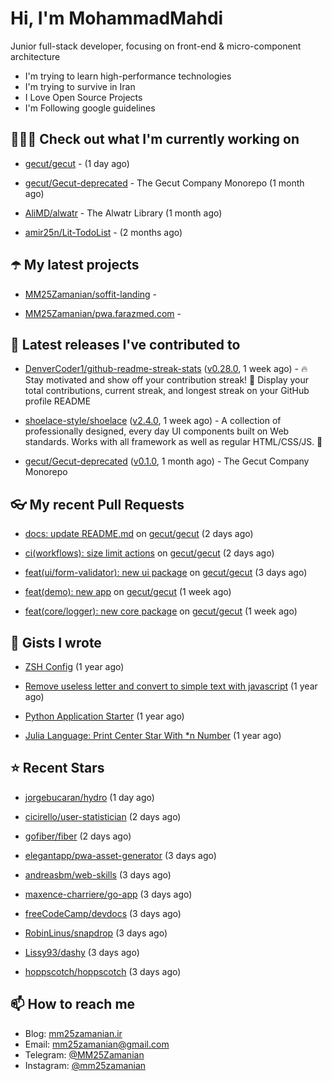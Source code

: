 # Hi, I'm MohammadMahdi

Junior full-stack developer, focusing on front-end & micro-component architecture

- I'm trying to learn high-performance technologies
- I'm trying to survive in Iran
- I Love Open Source Projects
- I'm Following google guidelines

## 👨🏻‍💻 Check out what I'm currently working on



- [gecut/gecut](https://github.com/gecut/gecut) -  (1 day ago)

- [gecut/Gecut-deprecated](https://github.com/gecut/Gecut-deprecated) - The Gecut Company Monorepo (1 month ago)

- [AliMD/alwatr](https://github.com/AliMD/alwatr) - The Alwatr Library (1 month ago)

- [amir25n/Lit-TodoList](https://github.com/amir25n/Lit-TodoList) -  (2 months ago)

## ☂️ My latest projects



- [MM25Zamanian/soffit-landing](https://github.com/MM25Zamanian/soffit-landing) - 

- [MM25Zamanian/pwa.farazmed.com](https://github.com/MM25Zamanian/pwa.farazmed.com) - 

## 🎉 Latest releases I've contributed to



- [DenverCoder1/github-readme-streak-stats](https://github.com/DenverCoder1/github-readme-streak-stats) ([v0.28.0](https://github.com/DenverCoder1/github-readme-streak-stats/releases/tag/v0.28.0), 1 week ago) - 🔥 Stay motivated and show off your contribution streak! 🌟 Display your total contributions, current streak, and longest streak on your GitHub profile README

- [shoelace-style/shoelace](https://github.com/shoelace-style/shoelace) ([v2.4.0](https://github.com/shoelace-style/shoelace/releases/tag/v2.4.0), 1 week ago) - A collection of professionally designed, every day UI components built on Web standards. Works with all framework as well as regular HTML/CSS/JS. 🥾

- [gecut/Gecut-deprecated](https://github.com/gecut/Gecut-deprecated) ([v0.1.0](https://github.com/gecut/Gecut-deprecated/releases/tag/v0.1.0), 1 month ago) - The Gecut Company Monorepo

## 👓 My recent Pull Requests



- [docs: update README.md](https://github.com/gecut/gecut/pull/46) on [gecut/gecut](https://github.com/gecut/gecut) (2 days ago)

- [ci(workflows): size limit actions](https://github.com/gecut/gecut/pull/45) on [gecut/gecut](https://github.com/gecut/gecut) (2 days ago)

- [feat(ui/form-validator): new ui package](https://github.com/gecut/gecut/pull/44) on [gecut/gecut](https://github.com/gecut/gecut) (3 days ago)

- [feat(demo): new app](https://github.com/gecut/gecut/pull/41) on [gecut/gecut](https://github.com/gecut/gecut) (1 week ago)

- [feat(core/logger): new core package](https://github.com/gecut/gecut/pull/40) on [gecut/gecut](https://github.com/gecut/gecut) (1 week ago)

## 📓 Gists I wrote



- [ZSH Config](https://gist.github.com/fc1960135cf54fd5fae966c637455ffe) (1 year ago)

- [Remove useless letter and convert to simple text with javascript](https://gist.github.com/2249ec3b4dfe1de7693d6412beeba5a0) (1 year ago)

- [Python Application Starter](https://gist.github.com/0d120f8dde7a95ad33bc1fa160975df6) (1 year ago)

- [Julia Language: Print Center Star With *n Number](https://gist.github.com/b04a84f77b7946162c81409eeae904ad) (1 year ago)

## ⭐ Recent Stars



- [jorgebucaran/hydro](https://github.com/jorgebucaran/hydro) (1 day ago)

- [cicirello/user-statistician](https://github.com/cicirello/user-statistician) (2 days ago)

- [gofiber/fiber](https://github.com/gofiber/fiber) (2 days ago)

- [elegantapp/pwa-asset-generator](https://github.com/elegantapp/pwa-asset-generator) (3 days ago)

- [andreasbm/web-skills](https://github.com/andreasbm/web-skills) (3 days ago)

- [maxence-charriere/go-app](https://github.com/maxence-charriere/go-app) (3 days ago)

- [freeCodeCamp/devdocs](https://github.com/freeCodeCamp/devdocs) (3 days ago)

- [RobinLinus/snapdrop](https://github.com/RobinLinus/snapdrop) (3 days ago)

- [Lissy93/dashy](https://github.com/Lissy93/dashy) (3 days ago)

- [hoppscotch/hoppscotch](https://github.com/hoppscotch/hoppscotch) (3 days ago)

## 📫 How to reach me

- Blog: [mm25zamanian.ir](https://mm25zamanian.ir)
- Email: [mm25zamanian@gmail.com](mailto://mm25zamanian@gmail.com)
- Telegram: [@MM25Zamanian](https://t.me/MM25Zamanian)
- Instagram: [@mm25zamanian](https://instagram.com/mm25zamanian)
